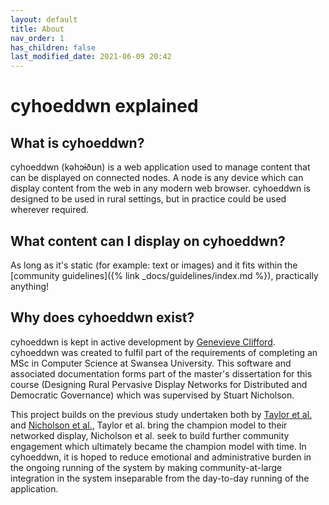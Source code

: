 ```yaml
---
layout: default
title: About
nav_order: 1
has_children: false
last_modified_date: 2021-06-09 20:42
---
```


# cyhoeddwn explained

## What is cyhoeddwn?
cyhoeddwn (kəhɔɨðʊn) is a web application used to manage content that can be displayed on connected nodes. A node is any device which can display content from the web in any modern web browser. cyhoeddwn is designed to be used in rural settings, but in practice could be used wherever required.

## What content can I display on cyhoeddwn?
As long as it's static (for example: text or images) and it fits within the [community guidelines]({% link _docs/guidelines/index.md %}), practically anything!

## Why does cyhoeddwn exist?
cyhoeddwn is kept in active development by [Genevieve Clifford](https://dev.becquerel.me). cyhoeddwn was created to fulfil part of the requirements of completing an MSc in Computer Science at Swansea University. This software and associated documentation forms part of the master's dissertation for this course (Designing Rural Pervasive Display Networks for Distributed and Democratic Governance) which was supervised by Stuart Nicholson.

This project builds on the previous study undertaken both by [Taylor et al.](http://www.nick-taylor.co.uk/research/wray/) and [Nicholson et al.](https://researchportal.northumbria.ac.uk/en/publications/showboater-insight-into-sustainable-rural-community-display-netwo), Taylor et al. bring the champion model to their networked display, Nicholson et al. seek to build further community engagement which ultimately became the champion model with time. In cyhoeddwn, it is hoped to reduce emotional and administrative burden in the ongoing running of the system by making community-at-large integration in the system inseparable from the day-to-day running of the application.